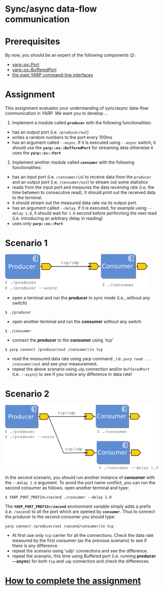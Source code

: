 Sync/async data-flow communication
==================================

# Prerequisites
By now, you should be an expert of the following components :wink::
- [yarp::os::Port](http://www.yarp.it/classyarp_1_1os_1_1Port.html)
- [yarp::os::BufferedPort](http://www.yarp.it/classyarp_1_1os_1_1BufferedPort.html)
- [the main YARP command-line interfaces](http://www.yarp.it/yarp.html)

# Assignment
This assignment evaluates your understanding of sync/async data-flow communication in YARP.
We want you to develop ...

1. Implement a module called **`producer`** with the following functionalities:
  - has an output port (i.e. `/producer/out`)
  - writes a random numbers to the port every 100ms
  - has an argument called `--async`. If it is executed using `--async` switch, it should use the **`yarp::os::BufferedPort`** for streaming data otherwise it uses the **`yarp::os::Port`**
1. Implement another module called **`consumer`** with the following functionalities:
  - has an input port (i.e. `/consumer/in`) to receive data from the `producer` and an output port (i.e. `/consumer/out`) to stream out some statistics
  - reads from the input port and measures the data receiving rate (i.e. the time between to consecutive read). It should print out the received data to the terminal.
  - it should stream out the measured data rate via its output port.
  - has an argument called `--delay`. If it is executed, for example using `--delay 1.0`, it should wait for `1.0` second before performing the next read (i.e. introducing an arbitrary delay in reading)  
  - uses only **`yarp::os::Port`**

# Scenario 1
![scenario1](/misc/scenario1.png)

- open a terminal and run the **producer** in sync mode (i.e., without any switch)
```
$ ./producer
```

- open another terminal and run the **consumer** without any switch
```
$ ./consumer
```
- connect the **producer** to the **consumer** using `tcp'
```
$ yarp connect /producer/out /consumer/in tcp
```
- read the measured data rate using yarp command , i.e. `yarp read ... /consumer/out` and see your measurement.
- repeat the above scenario using `udp` connection and/or `BufferedPort` (i.e. `--async`) to see if you notice any difference in data rate!


# Scenario 2
![scenario2](/misc/scenario2.png)

In the second scenario, you should run another instance of **consumer** with the `--delay 1.0` argument. To avoid the port name conflict, you can run the second consumer as follows.
open another terminal and type:
```
$ YARP_PORT_PREFIX=/second ./consumer --delay 1.0
```
The **`YARP_PORT_PREFIX=/second`** environment variable simply adds a prefix (i.e. `/second`) to all the port which are opened by **`consumer`**. Thus to connect the producer to the second consumer you should type:
```
yarp connect /producer/out /second/consumer/in tcp
```
- At first use only `tcp` carrier for all the connections. Check the data rate measured by the first consumer (as the previous scenario) to see if there is any difference.
- repeat the scenario using 'udp' connections and see the difference.
- repeat the scenario, this time using Buffered port (i.e. running **producer --async**) for both `tcp` and `udp` connection and check the differences.


# [How to complete the assignment](https://github.com/vvv-school/vvv-school.github.io/blob/master/instructions/how-to-complete-assignments.md)
